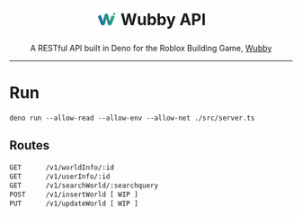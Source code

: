 <h1 align="center">
<sub>
<img src="./WubbyLogo.png" height="38" width="38">
</sub>
Wubby API
</h1>
<p align="center">
A RESTful API built in Deno for the Roblox Building Game, <a href="https://www.roblox.com/games/12519560096">Wubby</a>
</p>

***


# Run
```
deno run --allow-read --allow-env --allow-net ./src/server.ts
```

## Routes

```
GET      /v1/worldInfo/:id
GET      /v1/userInfo/:id
GET      /v1/searchWorld/:searchquery
POST     /v1/insertWorld [ WIP ]
PUT      /v1/updateWorld [ WIP ]
```